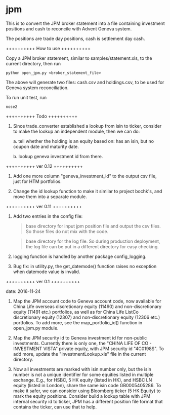 # jpm

This is to convert the JPM broker statement into a file containing investment positions and cash to reconcile with Advent Geneva system.

The positions are trade day positions, cash is settlement day cash.

++++++++++
How to use
++++++++++

Copy a JPM broker statement, similar to samples/statement.xls, to the current directory, then run
	
	python open_jpm.py <broker_statement_file>

The above will generate two files: cash.csv and holdings.csv, to be used for Geneva system reconciliation.

To run unit test, run

	nose2


++++++++++
Todo
++++++++++

1. Since trade_converter established a lookup from isin to ticker, consider to make the lookup an independent module, then we can do:

	a. tell whether the holding is an equity based on: has an isin, but no coupon date and maturity date.

	b. lookup geneva investment id from there.



++++++++++
ver 0.12
++++++++++
1. Add one more column "geneva_investment_id" to the output csv file, just for HTM portfolios.

2. Change the id lookup function to make it similar to project bochk's, and move them into a separate module.



++++++++++
ver 0.11
++++++++++
1. Add two entries in the config file:

	> base directory for input jpm position file and output the csv files. So those files do not mix with the code.

	> base directory for the log file. So during production deployment, the log file can be put in a different directory for easy checking.

2. logging function is handled by another package config_logging.

3. Bug fix: in utility.py, the get_datemode() function raises no exception when datemode value is invalid.



++++++++++
ver 0.1
++++++++++

date: 2016-11-24

1. Map the JPM account code to Geneva account code, now available for China Life overseas discretionary equity (11490) and non-discretionary equity (11491 etc.) portfolios, as well as for China Life ListCo discretionary equity (12307) and non-discretionary equity (12306 etc.) portfolios. To add more, see the map_portfolio_id() function in open_jpm.py module.

2. Map the JPM security id to Geneva investment id for non-public investments. Currently there is only one, the "CHINA LIFE OF CO - INVESTMENT VISTA" private equity, with JPM security id "4C0198S". To add more, update the "investmentLookup.xls" file in the current directory.

3. Now all investments are marked with isin number only, but the isin number is not a unique identifier for some equities listed in multiple exchange. E.g., for HSBC, 5 HK equity (listed in HK), and HSBC LN equity (listed in London), share the same isin code GB0005405286. To make it safer, we can consider using Bloomberg ticker (5 HK Equity) to mark the equity positions. Consider build a lookup table with JPM internal security id to ticker, JPM has a different position file format that contains the ticker, can use that to help.